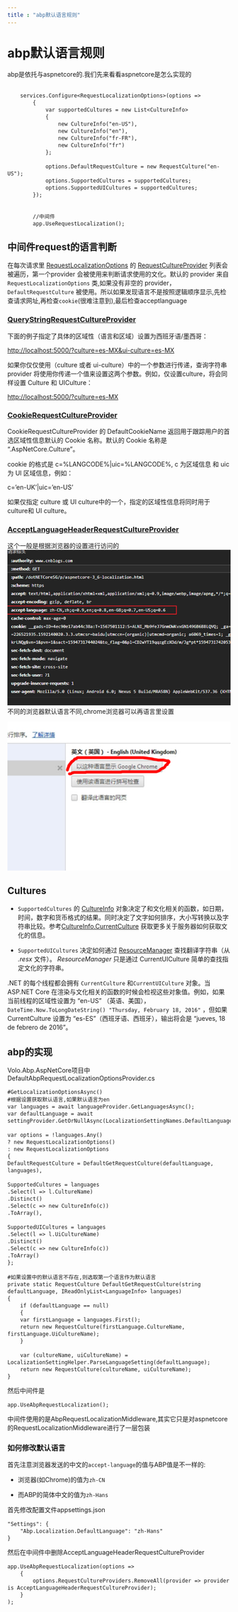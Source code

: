 ```yaml
---
title : "abp默认语言规则"
---
```


# abp默认语言规则

abp是依托与aspnetcore的.我们先来看看aspnetcore是怎么实现的

```

    services.Configure<RequestLocalizationOptions>(options =>
        {
            var supportedCultures = new List<CultureInfo>
            {
                new CultureInfo("en-US"),
                new CultureInfo("en"),
                new CultureInfo("fr-FR"),
                new CultureInfo("fr")
            };

            options.DefaultRequestCulture = new RequestCulture("en-US");
            options.SupportedCultures = supportedCultures;
            options.SupportedUICultures = supportedCultures;
        });
        
        
        //中间件
        app.UseRequestLocalization();
```

## 中间件request的语言判断

在每次请求里 [RequestLocalizationOptions](https://docs.asp.net/projects/api/en/latest/autoapi/Microsoft/AspNet/Localization/RequestLocalizationOptions/index.html) 的 [RequestCultureProvider](https://docs.asp.net/projects/api/en/latest/autoapi/Microsoft/AspNetCore/Localization/RequestCultureProvider/index.html) 列表会被遍历，第一个provider 会被使用来判断请求使用的文化。默认的 provider 来自`RequestLocalizationOptions` 类,如果没有非空的 provider，`DefaultRequestCulture` 被使用。所以如果发现语言不是按照逻辑顺序显示,先检查请求网址,再检查`cookie`(很难注意到),最后检查acceptlanguage

### [QueryStringRequestCultureProvider](https://docs.asp.net/projects/api/en/latest/autoapi/Microsoft/AspNetCore/Localization/QueryStringRequestCultureProvider/index.html)

下面的例子指定了具体的区域性（语言和区域）设置为西班牙语/墨西哥：

<http://localhost:5000/?culture=es-MX&ui-culture=es-MX>

如果你仅仅使用（culture 或者 ui-culture）中的一个参数进行传递，查询字符串 provider 将使用你传递一个值来设置这两个参数。例如，仅设置culture，将会同样设置 Culture 和 UICulture：

<http://localhost:5000/?culture=es-MX>

### [CookieRequestCultureProvider](https://docs.asp.net/projects/api/en/latest/autoapi/Microsoft/AspNetCore/Localization/CookieRequestCultureProvider/index.html)

CookieRequestCultureProvider 的 DefaultCookieName 返回用于跟踪用户的首选区域性信息默认的 Cookie 名称。默认的 Cookie 名称是 “.AspNetCore.Culture”。

cookie 的格式是 c=%LANGCODE%|uic=%LANGCODE%, c 为区域信息 和 uic 为 UI 区域信息，例如：

c=’en-UK’|uic=’en-US’

如果仅指定 culture 或 UI culture中的一个，指定的区域性信息将同时用于 culture和 UI culture。

### [AcceptLanguageHeaderRequestCultureProvider](https://docs.asp.net/projects/api/en/latest/autoapi/Microsoft/AspNetCore/Localization/AcceptLanguageHeaderRequestCultureProvider/index.html)

这个一般是根据浏览器的设置进行访问的
![image-20200719113919074](../../public/images/2020-07-15-abp-default-language/image-20200719113919074.png)
不同的浏览器默认语言不同,chrome浏览器可以再语言里设置

![img](../../public/images/2020-07-15-abp-default-language/c83d70cf3bc79f3d3ec73c6db4a1cd11728b294d.png)

## Cultures

-   `SupportedCultures` 的 [CultureInfo](https://msdn.microsoft.com/en-us/library/system.globalization.cultureinfo\(v=vs.110\).aspx) 对象决定了和文化相关的函数，如日期，时间，数字和货币格式的结果。同时决定了文字如何排序，大小写转换以及字符串比较。参考[CultureInfo.CurrentCulture](https://msdn.microsoft.com/en-us/library/system.globalization.cultureinfo.currentculture\(v=vs.110\).aspx) 获取更多关于服务器如何获取文化的信息。

-   `SupportedUICultures` 决定如何通过 [ResourceManager](https://msdn.microsoft.com/en-us/library/system.resources.resourcemanager\(v=vs.110\).aspx) 查找翻译字符串（从 *.resx* 文件）。 *ResourceManager* 只是通过 CurrentUICulture 简单的查找指定文化的字符串。

.NET 的每个线程都会拥有 `CurrentCulture` 和`CurrentUICulture` 对象。当 ASP.NET Core 在渲染与文化相关的函数的时候会检视这些对象值。例如，如果当前线程的区域性设置为 “en-US” （英语、美国）， `DateTime.Now.ToLongDateString() "Thursday, February 18, 2016"` ，但如果 CurrentCulture 设置为 “es-ES”（西班牙语、西班牙），输出将会是 “jueves, 18 de febrero de 2016”。

## abp的实现

Volo.Abp.AspNetCore项目中DefaultAbpRequestLocalizationOptionsProvider.cs

```
#GetLocalizationOptionsAsync()
#根据设置获取默认语言,如果默认语言为en
var languages = await languageProvider.GetLanguagesAsync();
var defaultLanguage = await settingProvider.GetOrNullAsync(LocalizationSettingNames.DefaultLanguage);

var options = !languages.Any()
? new RequestLocalizationOptions()
: new RequestLocalizationOptions
{
DefaultRequestCulture = DefaultGetRequestCulture(defaultLanguage, languages),

SupportedCultures = languages
.Select(l => l.CultureName)
.Distinct()
.Select(c => new CultureInfo(c))
.ToArray(),

SupportedUICultures = languages
.Select(l => l.UiCultureName)
.Distinct()
.Select(c => new CultureInfo(c))
.ToArray()
};

#如果设置中的默认语言不存在,则选取第一个语言作为默认语言
private static RequestCulture DefaultGetRequestCulture(string defaultLanguage, IReadOnlyList<LanguageInfo> languages)
{
    if (defaultLanguage == null)
    {
    var firstLanguage = languages.First();
    return new RequestCulture(firstLanguage.CultureName, firstLanguage.UiCultureName);
    }

    var (cultureName, uiCultureName) = LocalizationSettingHelper.ParseLanguageSetting(defaultLanguage);
    return new RequestCulture(cultureName, uiCultureName);
}

```

然后中间件是

```
app.UseAbpRequestLocalization();
```

中间件使用的是AbpRequestLocalizationMiddleware,其实它只是对aspnetcore的RequestLocalizationMiddleware进行了一层包装

### 如何修改默认语言

首先注意浏览器发送的中文的`accept-language`的值与ABP值是不一样的:

-   浏览器(如Chrome)的值为`zh-CN`

-   而ABP的简体中文的值为`zh-Hans`

首先修改配置文件appsettings.json

```
"Settings": {
	"Abp.Localization.DefaultLanguage": "zh-Hans"
}
```

然后在中间件中删除AcceptLanguageHeaderRequestCultureProvider

```
app.UseAbpRequestLocalization(options =>
    {
        options.RequestCultureProviders.RemoveAll(provider => provider is AcceptLanguageHeaderRequestCultureProvider);
    }
);
```
